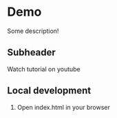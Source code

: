 # Demo

Some description!

## Subheader

Watch tutorial on youtube

## Local development

1. Open index.html in your browser



